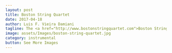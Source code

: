 ```yaml
---
layout: post
title: Boston String Quartet
date: 2017-04-18
author: Luis F. Vieira Damiani
tagline: The <a href="http://www.bostonstringquartet.com">Boston String Quartet</a> will perform on April 18th of 2017 my <em>Passacaglia (2013)</em>. The performance will take place at University of Florida in MUB 101. The quartet is comprised by Christopher Vuk, Angel Valchinov, Chen Lin, and Kett-Chuan Lee. Passacaglia for string quartet is an homage to Ruth Crawford Seeger's triple passacaglia, a procedure in which three levels of coherence are maintained through rotations of a series and through employing this series to generate syntax. These three levels unfold in the foremost ground at the first rotated instance, in the middle ground at each time a new rotation starts, and in the background at the beginning of new sections. Every new section provides harmonic variety by featuring a transposed, inverted, retrograded or retrograded and inverted instances of the series.
image: assets/Images/boston-string-quartet.jpg
category: instrumental
button: See More Images
---
```


<div class="box alt">
	<div class="row uniform">
		<div class="12u"><span class="image fit"><img src="{{ site.baseurl }}/assets/Images/boston-string-quartet-concert.jpg" alt="" /></span></div>
	</div>
</div>